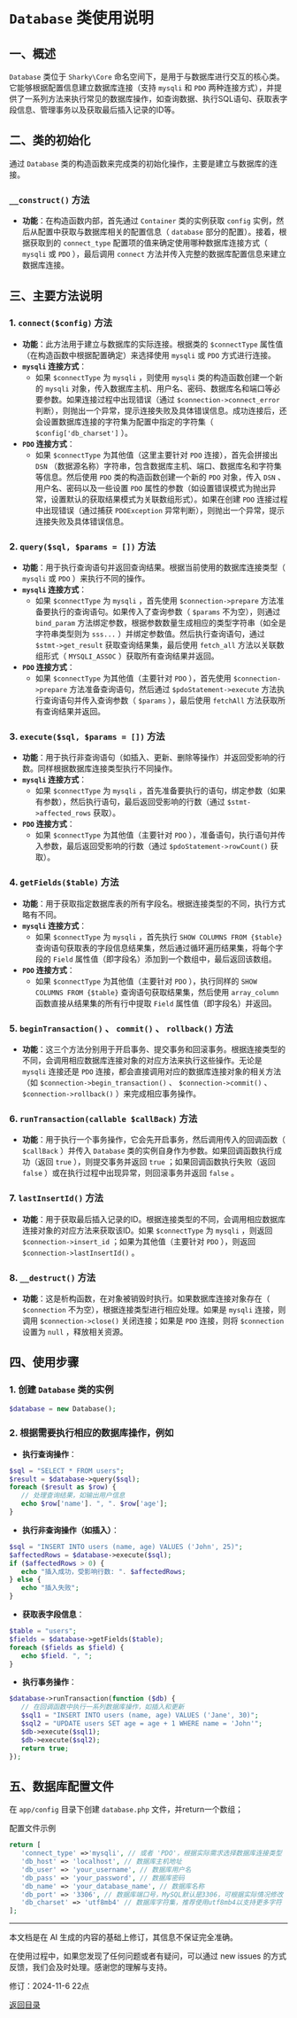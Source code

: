 # `Database` 类使用说明

## 一、概述

 `Database` 类位于 `Sharky\Core` 命名空间下，是用于与数据库进行交互的核心类。它能够根据配置信息建立数据库连接（支持 `mysqli` 和 `PDO` 两种连接方式），并提供了一系列方法来执行常见的数据库操作，如查询数据、执行SQL语句、获取表字段信息、管理事务以及获取最后插入记录的ID等。

## 二、类的初始化

通过 `Database` 类的构造函数来完成类的初始化操作，主要是建立与数据库的连接。

### `__construct()` 方法

- **功能**：在构造函数内部，首先通过 `Container` 类的实例获取 `config` 实例，然后从配置中获取与数据库相关的配置信息（ `database` 部分的配置）。接着，根据获取到的 `connect_type` 配置项的值来确定使用哪种数据库连接方式（ `mysqli` 或 `PDO` ），最后调用 `connect` 方法并传入完整的数据库配置信息来建立数据库连接。

## 三、主要方法说明

### 1. `connect($config)` 方法

- **功能**：此方法用于建立与数据库的实际连接。根据类的 `$connectType` 属性值（在构造函数中根据配置确定）来选择使用 `mysqli` 或 `PDO` 方式进行连接。
- **`mysqli` 连接方式**：
  - 如果 `$connectType` 为 `mysqli` ，则使用 `mysqli` 类的构造函数创建一个新的 `mysqli` 对象，传入数据库主机、用户名、密码、数据库名和端口等必要参数。如果连接过程中出现错误（通过 `$connection->connect_error` 判断），则抛出一个异常，提示连接失败及具体错误信息。成功连接后，还会设置数据库连接的字符集为配置中指定的字符集（ `$config['db_charset']` ）。
- **`PDO` 连接方式**：
  - 如果 `$connectType` 为其他值（这里主要针对 `PDO` 连接），首先会拼接出 `DSN` （数据源名称）字符串，包含数据库主机、端口、数据库名和字符集等信息。然后使用 `PDO` 类的构造函数创建一个新的 `PDO` 对象，传入 `DSN` 、用户名、密码以及一些设置 `PDO` 属性的参数（如设置错误模式为抛出异常，设置默认的获取结果模式为关联数组形式）。如果在创建 `PDO` 连接过程中出现错误（通过捕获 `PDOException` 异常判断），则抛出一个异常，提示连接失败及具体错误信息。

### 2. `query($sql, $params = [])` 方法

- **功能**：用于执行查询语句并返回查询结果。根据当前使用的数据库连接类型（ `mysqli` 或 `PDO` ）来执行不同的操作。
- **`mysqli` 连接方式**：
  - 如果 `$connectType` 为 `mysqli` ，首先使用 `$connection->prepare` 方法准备要执行的查询语句。如果传入了查询参数（ `$params` 不为空），则通过 `bind_param` 方法绑定参数，根据参数数量生成相应的类型字符串（如全是字符串类型则为 `sss...` ）并绑定参数值。然后执行查询语句，通过 `$stmt->get_result` 获取查询结果集，最后使用 `fetch_all` 方法以关联数组形式（ `MYSQLI_ASSOC` ）获取所有查询结果并返回。
- **`PDO` 连接方式**：
  - 如果 `$connectType` 为其他值（主要针对 `PDO` ），首先使用 `$connection->prepare` 方法准备查询语句，然后通过 `$pdoStatement->execute` 方法执行查询语句并传入查询参数（ `$params` ），最后使用 `fetchAll` 方法获取所有查询结果并返回。

### 3. `execute($sql, $params = [])` 方法

- **功能**：用于执行非查询语句（如插入、更新、删除等操作）并返回受影响的行数。同样根据数据库连接类型执行不同操作。
- **`mysqli` 连接方式**：
  - 如果 `$connectType` 为 `mysqli` ，首先准备要执行的语句，绑定参数（如果有参数），然后执行语句，最后返回受影响的行数（通过 `$stmt->affected_rows` 获取）。
- **`PDO` 连接方式**：
  - 如果 `$connectType` 为其他值（主要针对 `PDO` ），准备语句，执行语句并传入参数，最后返回受影响的行数（通过 `$pdoStatement->rowCount()` 获取）。

### 4. `getFields($table)` 方法

- **功能**：用于获取指定数据库表的所有字段名。根据连接类型的不同，执行方式略有不同。
- **`mysqli` 连接方式**：
  - 如果 `$connectType` 为 `mysqli` ，首先执行 `SHOW COLUMNS FROM {$table}` 查询语句获取表的字段信息结果集，然后通过循环遍历结果集，将每个字段的 `Field` 属性值（即字段名）添加到一个数组中，最后返回该数组。
- **`PDO` 连接方式**：
  - 如果 `$connectType` 为其他值（主要针对 `PDO` ），执行同样的 `SHOW COLUMNS FROM {$table}` 查询语句获取结果集，然后使用 `array_column` 函数直接从结果集的所有行中提取 `Field` 属性值（即字段名）并返回。

### 5. `beginTransaction()` 、 `commit()` 、 `rollback()` 方法

- **功能**：这三个方法分别用于开启事务、提交事务和回滚事务。根据连接类型的不同，会调用相应数据库连接对象的对应方法来执行这些操作。无论是 `mysqli` 连接还是 `PDO` 连接，都会直接调用对应的数据库连接对象的相关方法（如 `$connection->begin_transaction()` 、 `$connection->commit()` 、 `$connection->rollback()` ）来完成相应事务操作。

### 6. `runTransaction(callable $callBack)` 方法

- **功能**：用于执行一个事务操作，它会先开启事务，然后调用传入的回调函数（ `$callBack` ）并传入 `Database` 类的实例自身作为参数。如果回调函数执行成功（返回 `true` ），则提交事务并返回 `true` ；如果回调函数执行失败（返回 `false` ）或在执行过程中出现异常，则回滚事务并返回 `false` 。

### 7. `lastInsertId()` 方法

- **功能**：用于获取最后插入记录的ID。根据连接类型的不同，会调用相应数据库连接对象的对应方法来获取该ID。如果 `$connectType` 为 `mysqli` ，则返回 `$connection->insert_id` ；如果为其他值（主要针对 `PDO` ），则返回 `$connection->lastInsertId()` 。

### 8. `__destruct()` 方法

- **功能**：这是析构函数，在对象被销毁时执行。如果数据库连接对象存在（ `$connection` 不为空），根据连接类型进行相应处理。如果是 `mysqli` 连接，则调用 `$connection->close()` 关闭连接；如果是 `PDO` 连接，则将 `$connection` 设置为 `null` ，释放相关资源。

## 四、使用步骤

### 1. 创建 `Database` 类的实例

 ``` php
$database = new Database();
 ```

### 2. 根据需要执行相应的数据库操作，例如

- **执行查询操作**：

 ``` php
$sql = "SELECT * FROM users";
$result = $database->query($sql);
foreach ($result as $row) {
    // 处理查询结果，如输出用户信息
    echo $row['name']. ", ". $row['age'];
}
 ```

- **执行非查询操作（如插入）**：

 ``` php
$sql = "INSERT INTO users (name, age) VALUES ('John', 25)";
$affectedRows = $database->execute($sql);
if ($affectedRows > 0) {
    echo "插入成功，受影响行数: ". $affectedRows;
} else {
    echo "插入失败";
}
 ```

- **获取表字段信息**：

 ``` php
$table = "users";
$fields = $database->getFields($table);
foreach ($fields as $field) {
    echo $field. ", ";
}
 ```

- **执行事务操作**：

 ``` php
$database->runTransaction(function ($db) {
    // 在回调函数中执行一系列数据库操作，如插入和更新
    $sql1 = "INSERT INTO users (name, age) VALUES ('Jane', 30)";
    $sql2 = "UPDATE users SET age = age + 1 WHERE name = 'John'";
    $db->execute($sql1);
    $db->execute($sql2);
    return true;
});
 ```

## 五、数据库配置文件

在 `app/config` 目录下创建 `database.php` 文件，并return一个数组；

配置文件示例

 ``` php
return [
    'connect_type' =>'mysqli', // 或者 'PDO'，根据实际需求选择数据库连接类型
    'db_host' => 'localhost', // 数据库主机地址
    'db_user' => 'your_username', // 数据库用户名
    'db_pass' => 'your_password', // 数据库密码
    'db_name' => 'your_database_name', // 数据库名称
    'db_port' => '3306', // 数据库端口号，MySQL默认是3306，可根据实际情况修改
    'db_charset' => 'utf8mb4' // 数据库字符集，推荐使用utf8mb4以支持更多字符
];
 ```

---

本文档是在 AI 生成的内容的基础上修订，其信息不保证完全准确。

在使用过程中，如果您发现了任何问题或者有疑问，可以通过 new issues 的方式反馈，我们会及时处理。感谢您的理解与支持。

修订：2024-11-6 22点

[返回目录](/SharkyPHP.md)
